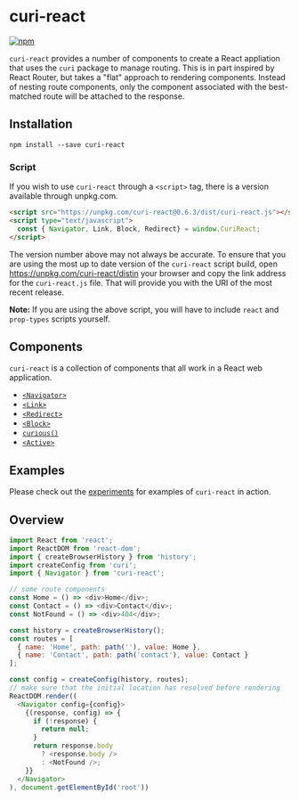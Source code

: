 # curi-react

[![npm][badge]][npm-link]

[badge]: https://img.shields.io/npm/v/curi-react.svg
[npm-link]: https://npmjs.com/package/curi-react

`curi-react` provides a number of components to create a React appliation that uses the `curi` package to manage routing. This is in part inspired by React Router, but takes a "flat" approach to rendering components. Instead of nesting route components, only the component associated with the best-matched route will be attached to the response.

## Installation

```
npm install --save curi-react
```

### Script

If you wish to use `curi-react` through a `<script>` tag, there is a version available through unpkg.com.

```html
<script src="https://unpkg.com/curi-react@0.6.3/dist/curi-react.js"></script>
<script type="text/javascript">
  const { Navigator, Link, Block, Redirect} = window.CuriReact;
</script>
```

The version number above may not always be accurate. To ensure that you are using the most up to date version of the `curi-react` script build, open https://unpkg.com/curi-react/distin your browser and copy the link address for the `curi-react.js` file. That will provide you with the URI of the most recent release.

**Note:** If you are using the above script, you will have to include `react` and `prop-types` scripts yourself.


## Components

`curi-react` is a collection of components that all work in a React web application.

* [`<Navigator>`](../curi-react-navigator)
* [`<Link>`](../curi-react-link)
* [`<Redirect>`](../curi-react-redirect)
* [`<Block>`](../curi-react-block)
* [`curious()`](../curi-react-curious)
* [`<Active>`](../curi-react-active)

## Examples

Please check out the [experiments](../curi-experiments) for examples of `curi-react` in action.

## Overview

```js
import React from 'react';
import ReactDOM from 'react-dom';
import { createBrowserHistory } from 'history';
import createConfig from 'curi';
import { Navigator } from 'curi-react';

// some route components
const Home = () => <div>Home</div>;
const Contact = () => <div>Contact</div>;
const NotFound = () => <div>404</div>;

const history = createBrowserHistory();
const routes = [
  { name: 'Home', path: path(''), value: Home },
  { name: 'Contact', path: path('contact'), value: Contact }
];

const config = createConfig(history, routes);
// make sure that the initial location has resolved before rendering
ReactDOM.render((
  <Navigator config={config}>
    {(response, config) => {
      if (!response) {
        return null;
      }
      return response.body
        ? <response.body />
        : <NotFound />;
    }}
  </Navigator>
), document.getElementById('root'))
```

